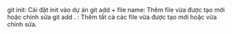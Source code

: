 git init: Cài đặt init vào dự án
git add + file name: Thêm file vừa được tạo mới hoặc chỉnh sửa
git add . : Thêm tất cả các file vừa được tạo mới hoặc vừa chỉnh sửa.
